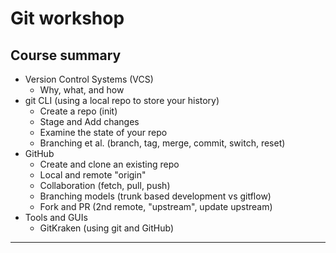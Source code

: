 # Git workshop

Course summary
-----------------------------------
- Version Control Systems (VCS)
    - Why, what, and how
- git CLI (using a local repo to store your history)
    - Create a repo (init)
    - Stage and Add changes
    - Examine the state of your repo
    - Branching et al. (branch, tag, merge, commit, switch, reset)
- GitHub 
    - Create and clone an existing repo
    - Local and remote "origin"
    - Collaboration (fetch, pull, push)
    - Branching models (trunk based development vs gitflow)
    - Fork and PR (2nd remote, "upstream", update upstream)   
- Tools and GUIs
    - GitKraken (using git and GitHub)
-----------------------------------
